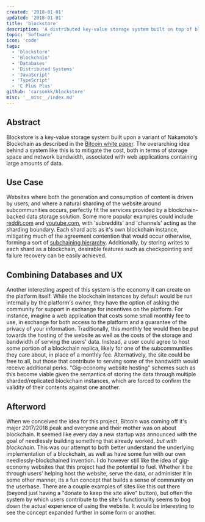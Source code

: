 ```yaml
---
created: '2018-01-01'
updated: '2018-01-01'
title: 'blockstore'
description: 'A distributed key-value storage system built on top of blockchain technology'
topic: 'Software'
icon: 'code'
tags:
  - 'blockstore'
  - 'Blockchain'
  - 'Databases'
  - 'Distributed Systems'
  - 'JavaScript'
  - 'TypeScript'
  - 'C Plus Plus'
github: 'carsonkk/blockstore'
misc: '__misc__/index.md'
---
```


## Abstract

Blockstore is a key-value storage system built upon a variant of Nakamoto's Blockchain as described in the [Bitcoin white paper](https://bitcoin.org/bitcoin.pdf). The overarching idea behind a system like this is to mitigate the cost, both in terms of storage space and network bandwidth, associated with web applications containing large amounts of data.

## Use Case

Websites where both the generation and consumption of content is driven by users, and where a natural sharding of the website around subcommunities occurs, perfectly fit the services provided by a blockchain-backed data storage solution. Some more popular examples could include [reddit.com](https://www.reddit.com/) and [youtube.com](https://www.youtube.com/), with 'subreddits' and 'channels' acting as the sharding boundary. Each shard acts as it's own blockchain instance, mitigating much of the agreement contention that would occur otherwise, forming a sort of [subchaining hierarchy](https://www.bitcoinunlimited.info/resources/subchains.pdf). Additionally, by storing writes to each shard as a blockchain, desirable features such as checkpointing and failure recovery can be easily achieved.

## Combining Databases and UX

Another interesting aspect of this system is the economy it can create on the platform itself. While the blockchain instances by default would be run internally by the platform's owner, they have the option of asking the community for support in exchange for incentives on the platform. For instance, imagine a web application that costs some small monthly fee to use, in exchange for both access to the platform and a guarantee of the privacy of your information. Traditionally, this monthly fee would then be put towards the hosting of the website as well as the costs of the storage and bandwidth of serving the users' data. Instead, a user could agree to host some portion of a blockchain replica, likely for one of the subcommunities they care about, in place of a monthly fee. Alternatively, the site could be free to all, but those that contribute to serving some of the bandwidth would receive additional perks. "Gig-economy website hosting" schemes such as this become viable given the semantics of storing the data through multiple sharded/replicated blockchain instances, which are forced to confirm the validity of their contents against one another.

## Afterword

When we conceived the idea for this project, Bitcoin was coming off it's major 2017/2018 peak and everyone and their mother was on about blockchain. It seemed like every day a new startup was announced with the goal of needlessly building something that already worked, *but with blockchain*. This was our attempt to both better understand the underlying implementation of a blockchain, as well as have some fun with our own needlessly-blockchained invention. I do however still like the idea of gig-economy websites that this project had the potential to fuel. Whether it be through users' helping host the website, serve the data, or administer it in some other manner, its a fun concept that builds a sense of community on the userbase. There are a couple examples of sites like this out there (beyond just having a "donate to keep the site alive" button), but often the system by which users contribute to the site's functionality seems to bog down the actual experience of using the website. It would be interesting to see the concept expanded further in some form or another.